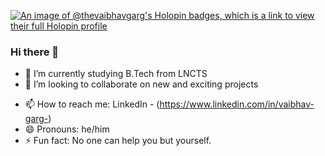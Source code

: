 [![An image of @thevaibhavgarg's Holopin badges, which is a link to view their full Holopin profile](https://holopin.me/thevaibhavgarg)](https://holopin.io/@thevaibhavgarg)
### Hi there 👋

<!--
**Thevaibhavgarg/Thevaibhavgarg** is a ✨ _special_ ✨ repository because its `README.md` (this file) appears on your GitHub profile.

Here are some ideas to get you started:

- 🔭 I’m currently working on ...
--->
- 🌱 I’m currently studying B.Tech from LNCTS
- 👯 I’m looking to collaborate on new and exciting projects
<!--
- 🤔 I’m looking for help with ...
- 💬 Ask me about ...
--->
- 📫 How to reach me: LinkedIn - (https://www.linkedin.com/in/vaibhav-garg-)
- 😄 Pronouns: he/him
- ⚡ Fun fact: No one can help you but yourself.

